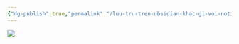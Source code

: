 ```yaml
---
{"dg-publish":true,"permalink":"/luu-tru-tren-obsidian-khac-gi-voi-notion/","dgPassFrontmatter":true,"noteIcon":"1","created":"","updated":""}
---
```



![](https://i.imgur.com/hlaJgkR.png)
